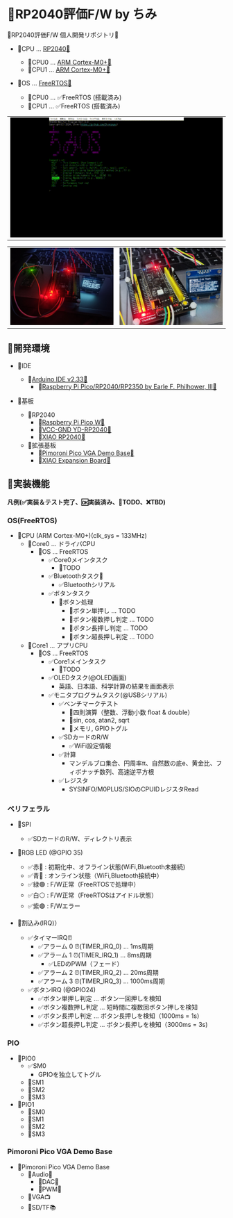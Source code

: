 # 📍RP2040評価F/W by ちみ
📍RP2040評価F/W 個人開発リポジトリ🥳

- 📍CPU ... [RP2040🔗](https://www.raspberrypi.com/products/rp2040/)
  - 📍CPU0 ... [ARM Cortex-M0+🔗](https://www.arm.com/ja/products/silicon-ip-cpu/cortex-m/cortex-m0-plus)
  - 📍CPU1 ... [ARM Cortex-M0+🔗](https://www.arm.com/ja/products/silicon-ip-cpu/cortex-m/cortex-m0-plus)

- 📍OS ... [FreeRTOS🔗](https://www.freertos.org/)
  - 📍CPU0 ... ✅FreeRTOS (搭載済み)
  - 📍CPU1 ... ✅FreeRTOS (搭載済み)

<table>
  <tr>
    <!-- <td><img width="500" src="/doc/img/chimi_os_opmsg.png"></td> -->
    <td><img width="500" src="/doc/img/chimi_os_opmsg.gif"></td>
  </tr>
</table>

<table>
  <tr>
    <td><img src="/doc/img/IMG_20241109_031836.jpg"></td>
    <td><img src="/doc/img/IMG_20241109_031118.jpg"></td>
  </tr>
</table>

## 📍開発環境

- 📍IDE
  - 📍[Arduino IDE v2.33🔗](https://github.com/arduino/arduino-ide/releases/tag/2.3.3)
    - 📍[Raspberry Pi Pico/RP2040/RP2350 by Earle F. Philhower, III🔗](https://github.com/earlephilhower/arduino-pico)

- 📍基板
  - 📍RP2040
    - 📍[Raspberry Pi Pico W🔗](https://www.raspberrypi.com/documentation/microcontrollers/pico-series.html#raspberry-pi-pico-w)
    - 📍[VCC-GND YD-RP2040🔗](https://www.aliexpress.us/item/1005004004120604.html?gatewayAdapt=4itemAdapt)
    - 📍[XIAO RP2040🔗](https://wiki.seeedstudio.com/XIAO-RP2040/)
  - 📍拡張基板
    - 📍[Pimoroni Pico VGA Demo Base🔗](https://shop.pimoroni.com/products/pimoroni-pico-vga-demo-base)
    - 📍[XIAO Expansion Board🔗](https://wiki.seeedstudio.com/Seeeduino-XIAO-Expansion-Board/)

## 📍実装機能

**凡例(✅実装＆テスト完了、🆗実装済み、🚩TODO、❌TBD)**

### OS(FreeRTOS)

- 📍CPU (ARM Cortex-M0+)(clk_sys = 133MHz)
  - 📍Core0 ... ドライバCPU
    - 📍OS ... FreeRTOS
      - ✅Core0メインタスク
        - 🚩TODO
      - ✅Bluetoothタスク📶
        - ✅Bluetoothシリアル
      - ✅ボタンタスク
        - 🚩ボタン処理
          - 🚩ボタン単押し ... TODO
          - 🚩ボタン複数押し判定 ... TODO
          - 🚩ボタン長押し判定 ... TODO
          - 🚩ボタン超長押し判定 ... TODO
  - 📍Core1 ... アプリCPU
    - 📍OS ... FreeRTOS
      - ✅Core1メインタスク
        - 🚩TODO
      - ✅OLEDタスク(@OLED画面)
        - 英語、日本語、科学計算の結果を画面表示
      - ✅モニタプログラムタスク(@USBシリアル)
        - ✅ベンチマークテスト
          - 🚩四則演算（整数、浮動小数 float & double）
          - 🚩sin, cos, atan2, sqrt
          - 🚩メモリ, GPIOトグル
        - ✅SDカードのR/W
          - ✅WiFi設定情報
        - ✅計算
          - マンデルブロ集合、円周率π、自然数の底e、黄金比、フィボナッチ数列、高速逆平方根
        - ✅レジスタ
          - SYSINFO/M0PLUS/SIOのCPUIDレジスタRead

### ペリフェラル

- 📍SPI
  - ✅SDカードのR/W、ディレクトリ表示

- 📍RGB LED (@GPIO 35)
  - ✅赤🔴 : 初期化中、オフライン状態(WiFi,Bluetooth未接続)
  - ✅青🔵 : オンライン状態（WiFi,Bluetooth接続中）
  - ✅緑🟢 : F/W正常（FreeRTOSで処理中）
  - ✅白⚪ : F/W正常（FreeRTOSはアイドル状態）
  - ✅紫🟣 : F/Wエラー

- 📍割込み(IRQ)）
  - ✅タイマーIRQ⏰
    - ✅アラーム 0 ⏰(TIMER_IRQ_0) ... 1ms周期
    - ✅アラーム 1 ⏰(TIMER_IRQ_1) ... 8ms周期
      - ✅LEDのPWM（フェード）
    - ✅アラーム 2 ⏰(TIMER_IRQ_2) ... 20ms周期
    - ✅アラーム 3 ⏰(TIMER_IRQ_3) ... 1000ms周期
  - ✅ボタンIRQ (@GPIO24)
    - ✅ボタン単押し判定 ... ボタン一回押しを検知
    - ✅ボタン複数押し判定 ... 短時間に複数回ボタン押しを検知
    - ✅ボタン長押し判定 ... ボタン長押しを検知（1000ms = 1s）
    - ✅ボタン超長押し判定 ... ボタン長押しを検知（3000ms = 3s)

### PIO
- 📍PIO0
  - ✅SM0
    - GPIOを独立してトグル
  - 🚩SM1
  - 🚩SM2
  - 🚩SM3
- 📍PIO1
  - 🚩SM0
  - 🚩SM1
  - 🚩SM2
  - 🚩SM3

### Pimoroni Pico VGA Demo Base

- 📍Pimoroni Pico VGA Demo Base
  - 📍Audio📢
    - 📍DAC📢
    - 📍PWM📢
  - 📍VGA📺
  - 📍SD/TF📚